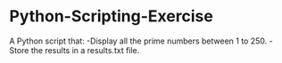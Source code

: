 # Python-Scripting-Exercise

A Python script that:
-Display all the prime numbers between 1 to 250.
-Store the results in a results.txt file.

